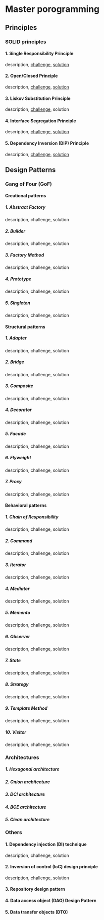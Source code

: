 # Master porogramming
## Principles
### SOLID  principles
#### 1. Single Responsibility Principle
description, [challenge](https://github.com/codewithmohsen/Master-Programming/blob/main/Single%20responsibility%20principle%20-%20challenge.ts), [solution](https://github.com/codewithmohsen/Master-Programming/blob/main/Single%20responsibility%20principle%20-%20solution.ts)
#### 2. Open/Closed Principle
description, [challenge](https://github.com/codewithmohsen/Master-Programming/blob/main/Open-closed%20principle%20-%20challenge.ts), [solution](https://github.com/codewithmohsen/Master-Programming/blob/main/Open-closed%20principle%20-%20solution.ts)
#### 3. Liskov Substitution Principle
description, [challenge](https://github.com/codewithmohsen/Master-Programming/blob/main/Liskov%20substitution%20principle%20-%20challenge.ts), solution
#### 4. Interface Segregation Principle
description, [challenge](https://github.com/codewithmohsen/Master-Programming/blob/main/Interface%20segregation%20principle%20-%20challenge.ts), [solution](https://github.com/codewithmohsen/Master-Programming/blob/main/Interface%20segregation%20principle%20-%20solution.ts)
#### 5. Dependency Inversion (DIP) Principle
description, [challenge](https://github.com/codewithmohsen/Master-Programming/blob/main/Dependency%20inversion%20principle%20(DIP)%20-%20challenge.ts), [solution](https://github.com/codewithmohsen/Master-Programming/blob/main/Dependency%20inversion%20principle%20(DIP)%20-%20solution.ts)
## Design Patterns
### Gang of Four (GoF)
#### Creational patterns
##### 1. Abstract Factory 
description, challenge, solution
##### 2. Builder 
description, challenge, solution
##### 3. Factory Method 
description, challenge, solution
##### 4. Prototype 
description, challenge, solution
##### 5. Singleton
description, challenge, solution
#### Structural patterns
##### 1. Adapter
description, challenge, solution
##### 2. Bridge 
description, challenge, solution
##### 3. Composite 
description, challenge, solution
##### 4. Decorator 
description, challenge, solution
##### 5. Facade 
description, challenge, solution
##### 6. Flyweight 
description, challenge, solution
##### 7. Proxy 
description, challenge, solution
#### Behavioral patterns
##### 1. Chain of Responsibility
description, challenge, solution
##### 2. Command 
description, challenge, solution
##### 3. Iterator 
description, challenge, solution
##### 4. Mediator
description, challenge, solution
##### 5. Memento
description, challenge, solution
##### 6. Observer
description, challenge, solution
##### 7. State
description, challenge, solution
##### 8. Strategy
description, challenge, solution
##### 9. Template Method 
description, challenge, solution
##### 10. Visitor
description, challenge, solution
### Architectures 
##### 1. Hexagonal architecture
##### 2. Onion architecture
##### 3. DCI architecture
##### 4. BCE architecture
##### 5. Clean architecture
### Others
#### 1. Dependency injection (DI) technique
description, challenge, solution
#### 2. Inversion of control (IoC) design principle
description, challenge, solution
#### 3. Repository design pattern
#### 4. Data access object (DAO) Design Pattern
#### 5. Data transfer objects (DTO)
